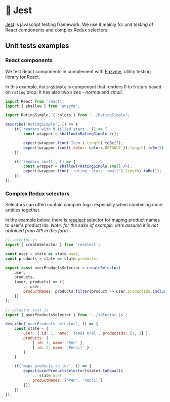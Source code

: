 # 🤡 Jest

[Jest](https://jestjs.io/) is javascript testing framework. We use it mainly for *unit testing* of React components and complex Redux selectors.

## Unit tests examples

### React components

We test React components in complement with [Enzyme](https://airbnb.io/enzyme/), utility testing library for React.

In this example, `RatingSimple` is component that renders 0 to 5 stars based on `rating` prop. It has also two sizes - *normal* and *small*.

```jsx
import React from 'react';
import { shallow } from 'enzyme';

import RatingSimple, { colors } from '../RatingSimple';

describe('RatingSimple', () => {
    it('renders with 0 filled stars', () => {
        const wrapper = shallow(<RatingSimple />);

        expect(wrapper.find('Icon').length).toBe(5);
        expect(wrapper.find({ color: colors.DEFAULT }).length).toBe(5);
    });

    it('renders small', () => {
        const wrapper = shallow(<RatingSimple small />);
        expect(wrapper.find('.rating__stars--small').length).toBe(1);
    });
});
```

### Complex Redux selectors

Selectors can often contain complex logic especially when combining more entities together.

In the example below, there is [reselect](https://github.com/reduxjs/reselect) selector for maping product names to user's product ids. *Note: for the sake of example, let's assume it is not obtained from API in this form.*

```javascript
// selector.js
import { createSelector } from 'reselect';

const user = state => state.user;
const products = state => state.products;

export const userProductsSelector = createSelector(
    user,
    products,
    (user, products) => ({
        ...user,
        productNames: products.filter(product => user.productIds.includes(product.id))
    })
);
```

```javascript
// selector.test.js
import { userProductsSelector } from '../selector.js';

describe('userProducts selector', () => {
    const state = {
        user: { id: 1, name: 'Tomáš Král', productIds: [1, 2] },
        products: [
            { id: 1, name: 'Pen' },
            { id: 2, name: 'Pencil' }
        ]
    }

    it('maps products to ids', () => {
        expect(userProductsSelector(state).toEqual({
            ...state.user,
            productNames: ['Pen', 'Pencil']
        }))
    });
});
```